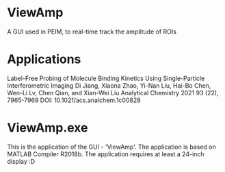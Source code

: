 # ViewAmp
A GUI used in PEIM, to real-time track the amplitude of ROIs

# Applications
</b>Label-Free Probing of Molecule Binding Kinetics Using Single-Particle Interferometric Imaging</b>
Di Jiang, Xiaona Zhao, Yi-Nan Liu, Hai-Bo Chen, Wen-Li Lv, Chen Qian, and Xian-Wei Liu
Analytical Chemistry 2021 93 (22), 7965-7969
DOI: 10.1021/acs.analchem.1c00828

# ViewAmp.exe
This is the application of the GUI - 'ViewAmp'.
The application is based on MATLAB Compiler R2018b.
The application requires at least a 24-inch display :D
